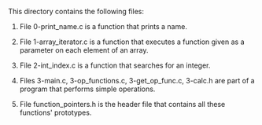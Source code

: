 This directory contains the following files:

1) File 0-print_name.c is a function that prints a name.

2) File 1-array_iterator.c is a function that executes a function given as a parameter on each element of an array.

3) File 2-int_index.c is a function that searches for an integer.

4) Files 3-main.c, 3-op_functions.c, 3-get_op_func.c, 3-calc.h are part of a program that performs simple operations.

5) File function_pointers.h is the header file that contains all these functions' prototypes.
